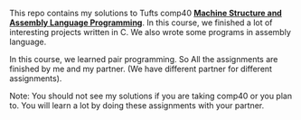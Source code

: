 This repo contains my solutions to Tufts comp40 [**Machine Structure and Assembly Language Programming**](http://www.cs.tufts.edu/comp/40/). In this course, we finished a lot of interesting projects written in C. We also wrote some programs in assembly language. 

In this course, we learned pair programming. So All the assignments are finished by me and my partner. (We have different partner for different assignments).

Note: You should not see my solutions if you are taking comp40 or you plan to. You will learn a lot by doing these assignments with your partner. 

